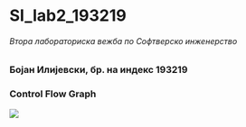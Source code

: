 # SI_lab2_193219

###### Втора лабораториска вежба по Софтверско инженерство

### Бојан Илијевски, бр. на индекс 193219

### Control Flow Graph

<img src= "https://i.imgur.com/kM8bpVB.png" >
